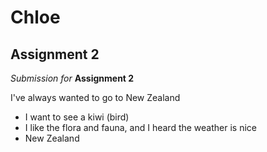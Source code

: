 # Chloe
## Assignment 2
*Submission for* **Assignment 2**

I've always wanted to go to New Zealand
- I want to see a kiwi (bird)
- I like the flora and fauna, and I heard the weather is nice
- New Zealand
